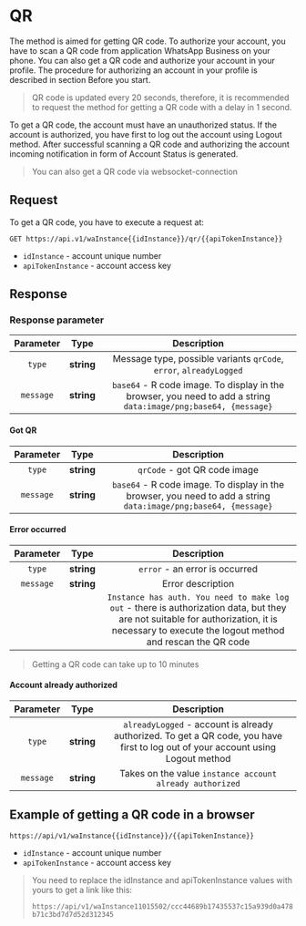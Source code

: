 # QR

The method is aimed for getting QR code.
To authorize your account, you have to scan a QR code from application WhatsApp Business on your phone.
You can also get a QR code and authorize your account in your profile.
The procedure for authorizing an account in your profile is described in section Before you start.

> QR code is updated every 20 seconds, therefore, it is recommended to request the method for getting a QR code with a
> delay in 1 second.

To get a QR code, the account must have an unauthorized status. If the account is authorized, you have first to log out
the account using Logout method. After successful scanning a QR code and authorizing the account incoming notification
in
form of Account Status is generated.

> You can also get a QR code via websocket-connection

## Request

To get a QR code, you have to execute a request at:

```
GET https://api.v1/waInstance{{idInstance}}/qr/{{apiTokenInstance}}
```

- `idInstance` - account unique number
- `apiTokenInstance` - account access key

## Response

### Response parameter

| **Parameter** |  **Type**  |                                                 **Description**                                                 |
|:-------------:|:----------:|:---------------------------------------------------------------------------------------------------------------:|
|    `type`     | **string** |                       Message type, possible variants `qrCode`, `error`, `alreadyLogged`                        |
|   `message`   | **string** | `base64` - R code image. To display in the browser, you need to add a string `data:image/png;base64, {message}` |

#### Got QR

| **Parameter** |  **Type**  |                                                 **Description**                                                 |
|:-------------:|:----------:|:---------------------------------------------------------------------------------------------------------------:|
|    `type`     | **string** |                                          `qrCode` - got QR code image                                           |
|   `message`   | **string** | `base64` - R code image. To display in the browser, you need to add a string `data:image/png;base64, {message}` |

#### Error occurred

| **Parameter** |  **Type**  |                                                                                        **Description**                                                                                        |
|:-------------:|:----------:|:---------------------------------------------------------------------------------------------------------------------------------------------------------------------------------------------:|
|    `type`     | **string** |                                                                                `error` -  an error is occurred                                                                                |
|   `message`   | **string** |                                                                                       Error description                                                                                       |      
|               |            | `Instance has auth. You need to make log out` - there is authorization data, but they are not suitable for authorization, it is necessary to execute the logout method and rescan the QR code |

> Getting a QR code can take up to 10 minutes

#### Account already authorized

| **Parameter** |  **Type**  |                                                         **Description**                                                          |
|:-------------:|:----------:|:--------------------------------------------------------------------------------------------------------------------------------:|
|    `type`     | **string** | `alreadyLogged` - account is already authorized. To get a QR code, you have first to log out of your account using Logout method |
|   `message`   | **string** |                                     Takes on the value `instance account already authorized`                                     |

## Example of getting a QR code in a browser

```
https://api/v1/waInstance{{idInstance}}/{{apiTokenInstance}}
```

- `idInstance` - account unique number
- `apiTokenInstance` - account access key

> You need to replace the idInstance and apiTokenInstance values with yours to get a link like this:
>
> `https://api/v1/waInstance11015502/ccc44689b17435537c15a939d0a478b71c3bd7d7d52d312345`